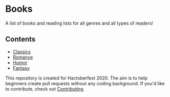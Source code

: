 # Books

A list of books and reading lists for all genres and all types of readers! 

## Contents
  - [Classics](classics.md) 
  - [Romance](romance.md)
  - [Humor](humor.md)
  - [Fantasy](fantasy.md)

This repository is created for Hactoberfest 2020. The aim is to help beginners create pull requests without any coding background. If you'd like to contribute, check out [Contributing](Contributing.md).

